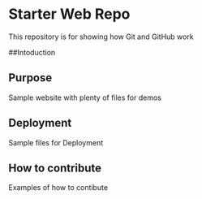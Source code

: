 # Starter Web Repo

This repository is for showing how Git and GitHub work

##Intoduction

## Purpose

Sample website with plenty of files for demos

## Deployment

Sample files for Deployment

## How to contribute

Examples of how to contibute
